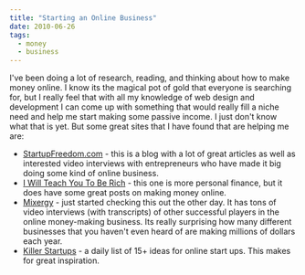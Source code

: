 ```yaml
---
title: "Starting an Online Business"
date: 2010-06-26
tags:
  - money
  - business
---
```


I've been doing a lot of research, reading, and thinking about how to make money online. I know its the magical pot of gold that everyone is searching for, but I really feel that with all my knowledge of web design and development I can come up with something that would really fill a niche need and help me start making some passive income. I just don't know what that is yet. But some great sites that I have found that are helping me are:

- [StartupFreedom.com](http://www.startupfreedom.com/) - this is a blog with a lot of great articles as well as interested video interviews with entrepreneurs who have made it big doing some kind of online business.
- [I Will Teach You To Be Rich](http://www.iwillteachyoutoberich.com/) - this one is more personal finance, but it does have some great posts on making money online.
- [Mixergy](http://www.mixergy.com/) - just started checking this out the other day. It has tons of video interviews (with transcripts) of other successful players in the online money-making business. Its really surprising how many different businesses that you haven't even heard of are making millions of dollars each year.
- [Killer Startups](http://www.killerstartups.com/) - a daily list of 15+ ideas for online start ups. This makes for great inspiration.
